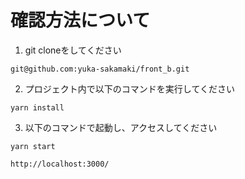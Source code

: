 # 確認方法について
1. git cloneをしてください
```
git@github.com:yuka-sakamaki/front_b.git
```
2. プロジェクト内で以下のコマンドを実行してください
```
yarn install
```
3. 以下のコマンドで起動し、アクセスしてください
```
yarn start
```
```
http://localhost:3000/
```
